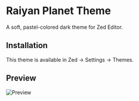 # Raiyan Planet Theme

A soft, pastel-colored dark theme for Zed Editor.

## Installation

This theme is available in Zed → Settings → Themes.

## Preview

![Preview](preview.png)
